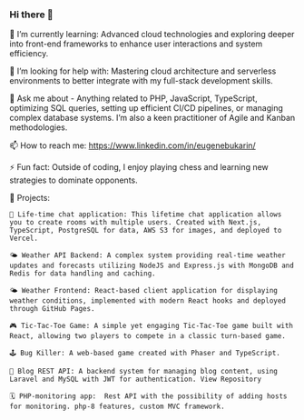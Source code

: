 ### Hi there 👋


🌱 I’m currently learning: Advanced cloud technologies and exploring deeper into front-end frameworks to enhance user interactions and system efficiency.


🤔 I’m looking for help with: Mastering cloud architecture and serverless environments to better integrate with my full-stack development skills.

💬 Ask me about -  Anything related to PHP, JavaScript, TypeScript, optimizing SQL queries, setting up efficient CI/CD pipelines, or managing complex database systems. I’m also a keen practitioner of Agile and Kanban methodologies.

📫 How to reach me: https://www.linkedin.com/in/eugenebukarin/

⚡ Fun fact: Outside of coding, I enjoy playing  chess  and learning new strategies to dominate opponents.

🔨 Projects:

    💬 Life-time chat application: This lifetime chat application allows you to create rooms with multiple users. Created with Next.js, TypeScript, PostgreSQL for data, AWS S3 for images, and deployed to Vercel.

    🌤️ Weather API Backend: A complex system providing real-time weather updates and forecasts utilizing NodeJS and Express.js with MongoDB and Redis for data handling and caching.
  
    🌤️ Weather Frontend: React-based client application for displaying weather conditions, implemented with modern React hooks and deployed through GitHub Pages. 
  
    🎮 Tic-Tac-Toe Game: A simple yet engaging Tic-Tac-Toe game built with React, allowing two players to compete in a classic turn-based game.

    🕹️ Bug Killer: A web-based game created with Phaser and TypeScript.
    
    📝 Blog REST API: A backend system for managing blog content, using Laravel and MySQL with JWT for authentication. View Repository
  
    🗓️ PHP-monitoring app:  Rest API with the possibility of adding hosts for monitoring. php-8 features, custom MVC framework.

    
   
